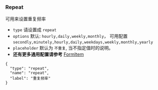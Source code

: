 ### Repeat

可用来设置重复频率

-   `type` 请设置成 `repeat`
-   `options` 默认: `hourly,daily,weekly,monthly`， 可用配置 `secondly,minutely,hourly,daily,weekdays,weekly,monthly,yearly`
-   `placeholder` 默认为 `不重复`, 当不指定值时的说明。
-   **还有更多通用配置请参考** [FormItem](./FormItem.md)

```schema:height="300" scope="form-item"
{
  "type": "repeat",
  "name": "repeat",
  "label": "重复频率"
}
```
